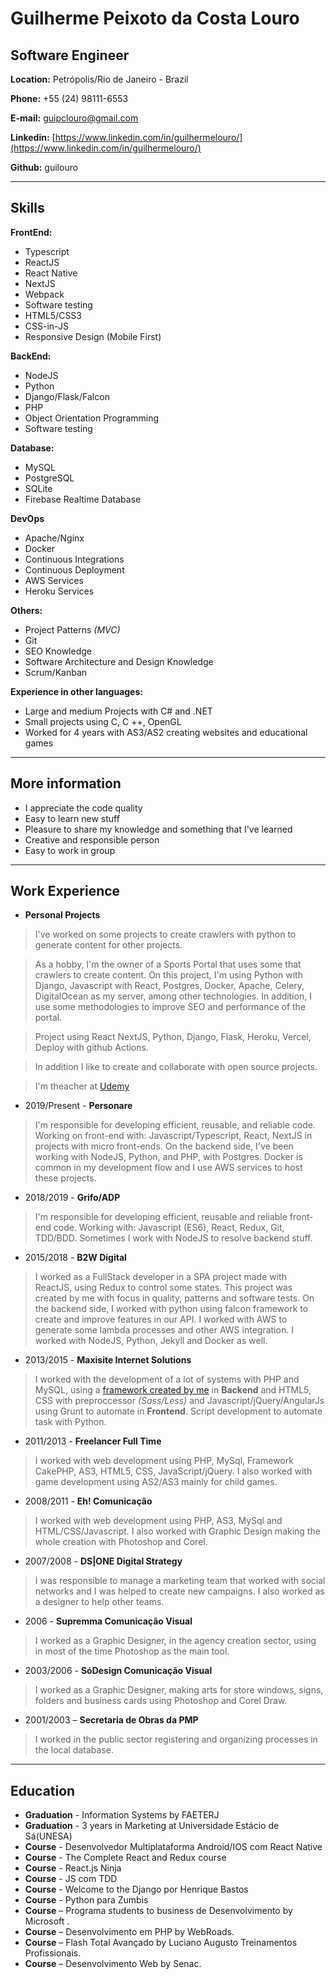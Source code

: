 # Guilherme Peixoto da Costa Louro

## Software Engineer


**Location:** Petrópolis/Rio de Janeiro - Brazil

**Phone:** +55 (24) 98111-6553

**E-mail:** guipclouro@gmail.com

**Linkedin:** [https://www.linkedin.com/in/guilhermelouro/](https://www.linkedin.com/in/guilhermelouro/)

**Github:** guilouro

---

## Skills


**FrontEnd:**
* Typescript
* ReactJS
* React Native
* NextJS
* Webpack
* Software testing
* HTML5/CSS3
* CSS-in-JS
* Responsive Design (Mobile First)


**BackEnd:**
* NodeJS
* Python
* Django/Flask/Falcon
* PHP
* Object Orientation Programming
* Software testing


**Database:**
* MySQL
* PostgreSQL
* SQLite
* Firebase Realtime Database


**DevOps**
* Apache/Nginx
* Docker
* Continuous Integrations
* Continuous Deployment
* AWS Services
* Heroku Services


**Others:**
* Project Patterns *(MVC)*
* Git
* SEO Knowledge
* Software Architecture and Design Knowledge
* Scrum/Kanban


**Experience in other languages:**
* Large and medium Projects with C# and .NET
* Small projects using C, C ++, OpenGL
* Worked for 4 years with AS3/AS2 creating websites and educational games

---

## More information

* I appreciate the code quality
* Easy to learn new stuff
* Pleasure to share my knowledge and something that I've learned
* Creative and responsible person
* Easy to work in group

---

## Work Experience

* **Personal Projects**
> I've worked on some projects to create crawlers with python to generate content for other projects.

> As a hobby, I'm the owner of a Sports Portal that uses some that crawlers to create content. On this project, I'm using Python with Django, Javascript with React, Postgres, Docker, Apache, Celery, DigitalOcean as my server, among other technologies. In addition, I use some methodologies to improve SEO and performance of the portal.

> Project using React NextJS, Python, Django, Flask, Heroku, Vercel, Deploy with github Actions. 

> In addition I like to create and collaborate with open source projects.

> I'm theacher at [Udemy](https://www.udemy.com/user/guilherme-louro/)

* 2019/Present - **Personare** 
> I'm responsible for developing efficient, reusable, and reliable code. Working on front-end with: Javascript/Typescript, React, NextJS in projects with micro front-ends. On the backend side, I've been working with NodeJS, Python, and PHP, with Postgres. Docker is common in my development flow and I use AWS services to host these projects.

* 2018/2019 - **Grifo/ADP** 
> I'm responsible for developing efficient, reusable and reliable front-end code. Working with: Javascript (ES6), React, Redux, Git, TDD/BDD. Sometimes I work with NodeJS to resolve backend stuff.

* 2015/2018 - **B2W Digital**
> I worked as a FullStack developer in a SPA project made with ReactJS, using Redux to control some states. This project was created by me with focus in quality, patterns and software tests. On the backend side, I worked with python using falcon framework to create and improve features in our API. I worked with AWS to generate some lambda processes and other AWS integration. I worked with NodeJS, Python, Jekyll and Docker as well.

* 2013/2015 - **Maxisite Internet Solutions**
> I worked with the development of a lot of systems with PHP and MySQL, using a [framework created by me](https://github.com/guilouro/Lothus-PHP) in **Backend** and HTML5, CSS with preproccessor *(Sass/Less)* and Javascript/jQuery/AngularJs using Grunt to automate in **Frontend**.
> Script development to automate task with Python.

* 2011/2013 - **Freelancer Full Time**
> 
> I worked with web development using PHP, MySql, Framework CakePHP, AS3, HTML5, CSS, JavaScript/jQuery. I also worked with game development using AS2/AS3 mainly for child games.

* 2008/2011 - **Eh! Comunicação**
> I worked with ​web development using PHP, AS3, MySql and HTML/CSS/Javascript. I also worked with Graphic Design making the whole creation with Photoshop and Corel.

* 2007/2008 - **DS|ONE Digital Strategy**
> I was responsible to manage a marketing team that worked with social networks and I was helped to create new campaigns. I also worked as a designer to help other teams.

* 2006		- **Supremma Comunicação Visual**
> I worked as a Graphic Designer, in the agency creation sector, using in most of the time Photoshop as the main tool.

* 2003/2006 - **SóDesign Comunicação Visual**
> I worked as a ​​Graphic Designer, making arts for store windows, signs, folders and business cards using Photoshop and Corel Draw.

* 2001/2003 – **Secretaria de Obras da PMP**
> I worked in the public sector registering and organizing processes in the local database.


---

## Education

* **Graduation** - Information Systems by FAETERJ
* **Graduation** - 3 years in Marketing at Universidade Estácio de Sá(UNESA)
* **Course** - Desenvolvedor Multiplataforma Android/IOS com React Native
* **Course** - The Complete React and Redux course
* **Course** - React.js Ninja
* **Course** - JS com TDD
* **Course** - Welcome to the Django por Henrique Bastos
* **Course** - Python para Zumbis
* **Course** – Programa students to business de Desenvolvimento by Microsoft .
* **Course** – Desenvolvimento em PHP by WebRoads.
* **Course** – Flash Total Avançado by Luciano Augusto Treinamentos Profissionais.
* **Course** – Desenvolvimento Web by Senac.
